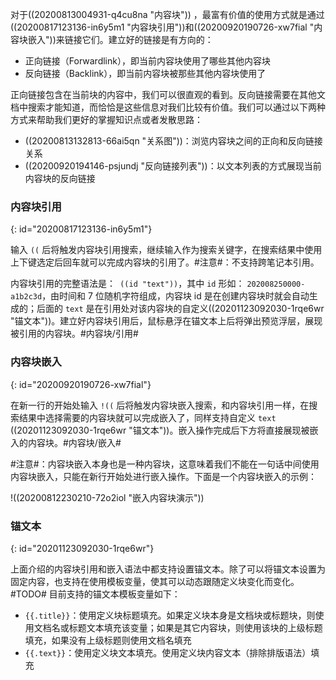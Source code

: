 对于((20200813004931-q4cu8na "内容块")) ，最富有价值的使用方式就是通过((20200817123136-in6y5m1 "内容块引用"))和((20200920190726-xw7fial "内容块嵌入"))来链接它们。建立好的链接是有方向的：

* 正向链接（Forwardlink），即当前内容块使用了哪些其他内容块
* 反向链接（Backlink），即当前内容块被那些其他内容块使用了

正向链接包含在当前块的内容中，我们可以很直观的看到。反向链接需要在其他文档中搜索才能知道，而恰恰是这些信息对我们比较有价值。我们可以通过以下两种方式来帮助我们更好的掌握知识点或者发散思路：

* ((20200813132813-66ai5qn "关系图"))：浏览内容块之间的正向和反向链接关系
* ((20200920194146-psjundj "反向链接列表"))：以文本列表的方式展现当前内容块的反向链接

### 内容块引用
{: id="20200817123136-in6y5m1"}

输入 `((` 后将触发内容块引用搜索，继续输入作为搜索关键字，在搜索结果中使用上下键选定后回车就可以完成内容块的引用了。#注意#：不支持跨笔记本引用。

内容块引用的完整语法是：` ((id "text"))`，其中 `id` 形如： `202008250000-a1b2c3d`，由时间和 7 位随机字符组成，内容块 id 是在创建内容块时就会自动生成的；后面的 `text` 是在引用处对该内容块的自定义((20201123092030-1rqe6wr "锚文本"))。建立好内容块引用后，鼠标悬浮在锚文本上后将弹出预览浮层，展现被引用的内容块。#内容块/引用#

### 内容块嵌入
{: id="20200920190726-xw7fial"}

在新一行的开始处输入 `!((` 后将触发内容块嵌入搜索，和内容块引用一样，在搜索结果中选择需要的内容块就可以完成嵌入了，同样支持自定义 `text` ((20201123092030-1rqe6wr "锚文本"))。嵌入操作完成后下方将直接展现被嵌入的内容块。#内容块/嵌入#

#注意#：内容块嵌入本身也是一种内容块，这意味着我们不能在一句话中间使用内容块嵌入，只能在新行开始处进行嵌入操作。下面是一个内容块嵌入的示例：

!((20200812230210-72o2iol "嵌入内容块演示"))

### 锚文本
{: id="20201123092030-1rqe6wr"}

上面介绍的内容块引用和嵌入语法中都支持设置锚文本。除了可以将锚文本设置为固定内容，也支持在使用模板变量，使其可以动态跟随定义块变化而变化。#TODO# 目前支持的锚文本模板变量如下：

* `{{.title}}`：使用定义块标题填充。如果定义块本身是文档块或标题块，则使用文档名或标题文本填充该变量；如果是其它内容块，则使用该块的上级标题填充，如果没有上级标题则使用文档名填充
* `{{.text}}`：使用定义块文本填充。使用定义块内容文本（排除排版语法）填充
